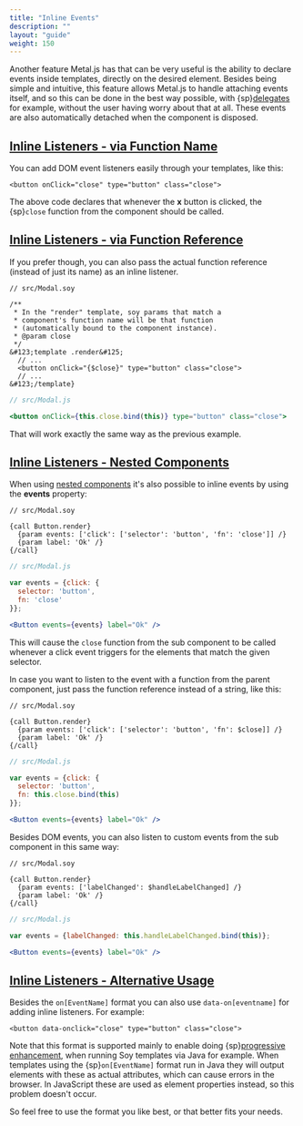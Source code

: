 ```yaml
---
title: "Inline Events"
description: ""
layout: "guide"
weight: 150
---
```


<article>

Another feature Metal.js has that can be very useful is the ability to declare
events inside templates, directly on the desired element. Besides being simple
and intuitive, this feature allows Metal.js to handle attaching events itself,
and so this can be done in the best way possible, with
{sp}[delegates](https://learn.jquery.com/events/event-delegation/) for example,
without the user having worry about that at all. These events are also
automatically detached when the component is disposed.

</article>

<article id="inline_listeners_via_function_name">

## [Inline Listeners - via Function Name](#inline_listeners_via_function_name)

You can add DOM event listeners easily through your templates, like this:

```text/html
<button onClick="close" type="button" class="close">
```

The above code declares that whenever the **x** button is clicked, the
{sp}`close` function from the component should be called.

</article>

<article id="inline_listeners_via_function_reference">

## [Inline Listeners - via Function Reference](#inline_listeners_via_function_reference)

If you prefer though, you can also pass the actual function reference (instead
of just its name) as an inline listener.

```soy
// src/Modal.soy

/**
 * In the "render" template, soy params that match a
 * component's function name will be that function
 * (automatically bound to the component instance).
 * @param close
 */
&#123;template .render&#125;
  // ...
  <button onClick="{$close}" type="button" class="close">
  // ...
&#123;/template}
```
```jsx
// src/Modal.js

<button onClick={this.close.bind(this)} type="button" class="close">
```

That will work exactly the same way as the previous example.

</article>

<article id="inline_listeners_nested_components">

## [Inline Listeners - Nested Components](#inline_listeners_nested_components)

When using [nested components](/docs/guides/nested-components.html) it's also
possible to inline events by using the **events** property:

```soy
// src/Modal.soy

{call Button.render}
  {param events: ['click': ['selector': 'button', 'fn': 'close']] /}
  {param label: 'Ok' /}
{/call}
```
```jsx
// src/Modal.js

var events = {click: {
  selector: 'button',
  fn: 'close'
}};

<Button events={events} label="Ok" />
```

This will cause the `close` function from the sub component to be called
whenever a click event triggers for the elements that match the given selector.

In case you want to listen to the event with a function from the parent
component, just pass the function reference instead of a string, like this:

```soy
// src/Modal.soy

{call Button.render}
  {param events: ['click': ['selector': 'button', 'fn': $close]] /}
  {param label: 'Ok' /}
{/call}
```
```jsx
// src/Modal.js

var events = {click: {
  selector: 'button',
  fn: this.close.bind(this)
}};

<Button events={events} label="Ok" />
```

Besides DOM events, you can also listen to custom events from the sub component in this same way:

```soy
// src/Modal.soy

{call Button.render}
  {param events: ['labelChanged': $handleLabelChanged] /}
  {param label: 'Ok' /}
{/call}
```
```jsx
// src/Modal.js

var events = {labelChanged: this.handleLabelChanged.bind(this)};

<Button events={events} label="Ok" />
```

</article>

<article id="inline_listeners_alternative_usage">

## [Inline Listeners - Alternative Usage](#inline_listeners_alternative_usage)

Besides the `on[EventName]` format you can also use `data-on[eventname]` for
adding inline listeners. For example:

```text/html
<button data-onclick="close" type="button" class="close">
```

Note that this format is supported mainly to enable doing
{sp}[progressive enhancement](/docs/guides/progressive-enhancement.html), when
running Soy templates via Java for example. When templates using the
{sp}`on[EventName]` format run in Java they will output elements with these as
actual attributes, which can cause errors in the browser. In JavaScript these
are used as element properties instead, so this problem doesn't occur.

So feel free to use the format you like best, or that better fits your needs.

</article>